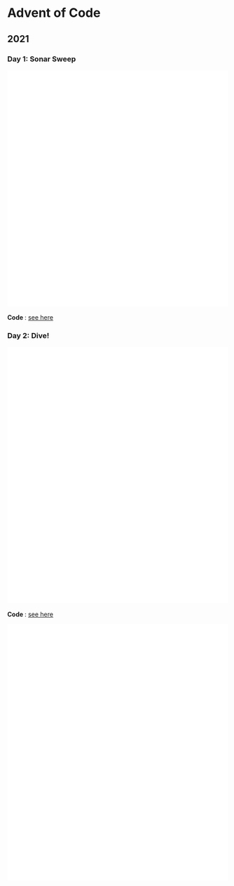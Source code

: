 # Advent of Code

## 2021

### Day 1: Sonar Sweep
![alt text](https://github.com/jvieroe/AdventOfCode/blob/main/2021/carbons/d1.svg?raw=true)

<b> Code </b>: <a href="https://github.com/jvieroe/AdventOfCode/blob/main/2021/Day1.R"> see here </a>


### Day 2: Dive!
![alt text](https://github.com/jvieroe/AdventOfCode/blob/main/2021/carbons/d2.svg?raw=true)

<b> Code </b>: <a href="https://github.com/jvieroe/AdventOfCode/blob/main/2021/Day2.R"> see here </a>

<img src="https://github.com/jvieroe/AdventOfCode/blob/main/2021/carbons/d2.svg?raw=true" alt="Girl in a jacket" width="700">

